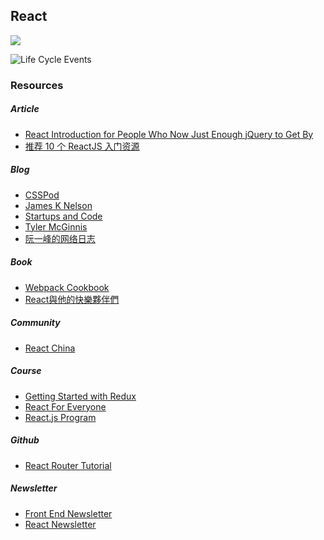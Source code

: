 ## React

![](http://reactfordesigners.com/images/labs/react-style-2.png)

![Life Cycle Events](https://goo.gl/uQ2tiW)

### Resources

##### Article

- [React Introduction for People Who Now Just Enough jQuery to Get By](http://reactfordesigners.com/labs/reactjs-introduction-for-people-who-know-just-enough-jquery-to-get-by/)
- [推荐 10 个 ReactJS 入门资源](http://www.codeceo.com/article/10-reactjs-resource.html)

##### Blog

- [CSSPod](https://csspod.com/)
- [James K Nelson](http://jamesknelson.com/)
- [Startups and Code](http://timdorr.com/)
- [Tyler McGinnis](http://tylermcginnis.com/)
- [阮一峰的网络日志](http://www.ruanyifeng.com/blog/archives.html)

##### Book

- [Webpack Cookbook](http://survivejs.com/webpack/)
- [React與他的快樂夥伴們](https://y2468101216.gitbooks.io/javascriptchoice/content/ES6.html)

##### Community

- [React China](http://react-china.org/)

##### Course

- [Getting Started with Redux](https://egghead.io/series/getting-started-with-redux?utm_content=bufferadd41&utm_medium=social&utm_source=twitter.com&utm_campaign=buffer)
- [React For Everyone](https://leveluptutorials.com/tutorials/react-for-everyone)
- [React.js Program](http://www.reactjsprogram.com/)

##### Github

- [React Router Tutorial
](https://github.com/reactjs/react-router-tutorial/tree/master/lessons)

##### Newsletter

- [Front End Newsletter](http://frontendnewsletter.com/)
- [React Newsletter](http://reactjsnewsletter.com/)
